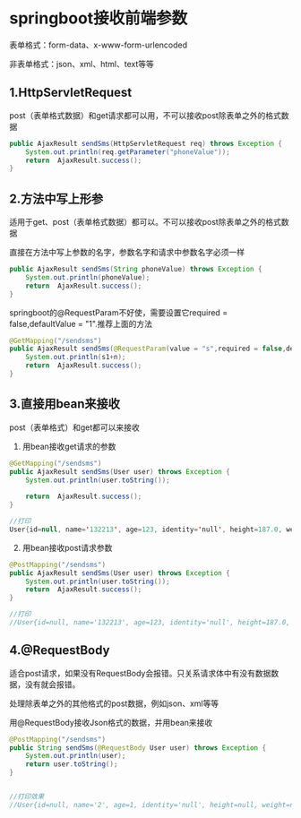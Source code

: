 # springboot接收前端参数



表单格式：form-data、x-www-form-urlencoded

非表单格式：json、xml、html、text等等



##  1.HttpServletRequest



post（表单格式数据）和get请求都可以用，不可以接收post除表单之外的格式数据

```java
public AjaxResult sendSms(HttpServletRequest req) throws Exception {
    System.out.println(req.getParameter("phoneValue"));
    return  AjaxResult.success();
}
```



##  2.方法中写上形参

适用于get、post（表单格式数据）都可以。不可以接收post除表单之外的格式数据

直接在方法中写上参数的名字，参数名字和请求中参数名字必须一样

```java
public AjaxResult sendSms(String phoneValue) throws Exception {
    System.out.println(phoneValue);
    return  AjaxResult.success();
}
```



springboot的@RequestParam不好使，需要设置它required = false,defaultValue = "1".推荐上面的方法

```java
@GetMapping("/sendsms")
public AjaxResult sendSms(@RequestParam(value = "s",required = false,defaultValue = "1") String s,@RequestParam(value = "n") String n) throws Exception {
    System.out.println(s1+n);
    return  AjaxResult.success();
}
```





## 3.直接用bean来接收

post（表单格式）和get都可以来接收

1. 用bean接收get请求的参数

```java
@GetMapping("/sendsms")
public AjaxResult sendSms(User user) throws Exception {
    System.out.println(user.toString());
 
    return  AjaxResult.success();
}

//打印
User{id=null, name='132213', age=123, identity='null', height=187.0, weight=null, sex='null', attribute='null', starttime=null, currentprovince='null', currentcity='null', currentcounty='null', purpose='null', account='null', picture='null'}

```

2. 用bean接收post请求参数

```java
@PostMapping("/sendsms")
public AjaxResult sendSms(User user) throws Exception {
    System.out.println(user.toString());
    return  AjaxResult.success();
}

//打印
//User{id=null, name='132213', age=123, identity='null', height=187.0, weight=null, sex='null', attribute='null', starttime=null, currentprovince='null', currentcity='null', currentcounty='null', purpose='null', account='null', picture='null'}
```

## 4.@RequestBody

适合post请求，如果没有RequestBody会报错。只关系请求体中有没有数据数据，没有就会报错。

处理除表单之外的其他格式的post数据，例如json、xml等等

用@RequestBody接收Json格式的数据，并用bean来接收

```java
@PostMapping("/sendsms")
public String sendSms(@RequestBody User user) throws Exception {
    System.out.println(user);
    return user.toString();
}


//打印效果
//User{id=null, name='2', age=1, identity='null', height=null, weight=null, sex='null', attribute='null', starttime=null, currentprovince='null', currentcity='null', currentcounty='null', purpose='null', account='null', picture='null'}
```

